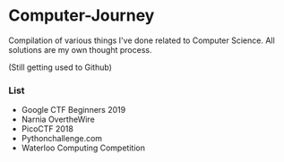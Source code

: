 # Computer-Journey
Compilation of various things I've done related to Computer Science. All solutions are my own thought process. 

(Still getting used to Github)

### List
- Google CTF Beginners 2019
- Narnia OvertheWire
- PicoCTF 2018
- Pythonchallenge.com
- Waterloo Computing Competition

